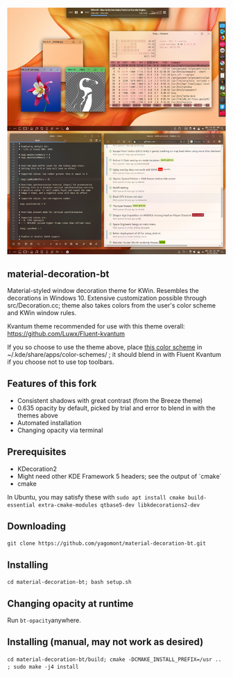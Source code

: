 ![Demo](data/preview.png)

## material-decoration-bt
Material-styled window decoration theme for KWin. Resembles the decorations in Windows 10.
Extensive customization possible through src/Decoration.cc; theme also takes colors from the user's color scheme and KWin window rules.

Kvantum theme recommended for use with this theme overall: https://github.com/Luwx/Fluent-kvantum

If you so choose to use the theme above, place [this color scheme](https://github.com/yagomont/warna-mac-kvmd/blob/master/WarnaMac20DarkerKVMD.colors) in ~/.kde/share/apps/color-schemes/ ; it should blend in with Fluent Kvantum if you choose not to use top toolbars.

## Features of this fork
* Consistent shadows with great contrast (from the Breeze theme)
* 0.635 opacity by default, picked by trial and error to blend in with the themes above
* Automated installation
* Changing opacity via terminal

## Prerequisites

* KDecoration2
* Might need other KDE Framework 5 headers; see the output of ´cmake´
* cmake

In Ubuntu, you may satisfy these with `sudo apt install cmake build-essential extra-cmake-modules qtbase5-dev libkdecorations2-dev `

## Downloading
`
git clone https://github.com/yagomont/material-decoration-bt.git
`
## Installing
`
cd material-decoration-bt; bash setup.sh
`
## Changing opacity at runtime
Run `bt-opacity`anywhere.
## Installing (manual, may not work as desired)
`
cd material-decoration-bt/build;
cmake -DCMAKE_INSTALL_PREFIX=/usr .. ;
sudo make -j4 install
`
